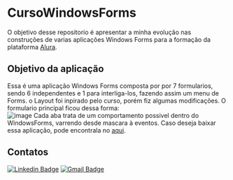 # CursoWindowsForms
O objetivo desse repositorio é apresentar a minha evolução nas construções de varias aplicações Windows Forms para a formação da plataforma 
[Alura]( https://cursos.alura.com.br/course/windows-forms-csharp-formularios-componentes-eventos 'Alura').
## Objetivo da aplicação
Essa é uma aplicação Windows Forms composta por por 7 formularios, sendo 6 independentes e 1 para interliga-los, fazendo assim um menu de Forms. o Layout foi inpirado pelo curso, porém fiz algumas modificações. O formulario principal ficou dessa forma: <br>
![image]()
Cada aba trata de um comportamento possivel dentro do WindowsForms, varrendo desde mascara à eventos. 
Caso deseja baixar essa aplicação, pode encontrala no [aqui]().
 
## Contatos 
[![Linkedin Badge](https://img.shields.io/badge/-LinkedIn-0072b1?style=for-the-badge&logo=Linkedin&logoColor=white)](https://www.linkedin.com/in/emmanuel-cosme-martins-bento-3963bb1b9/ 'Contato pelo LinkedIn')
[![Gmail Badge](https://img.shields.io/badge/-gmail-c14438?style=for-the-badge&logo=Gmail&logoColor=white)](mailto:emmanuelbento6@gmail.com 'Contato via Email')
